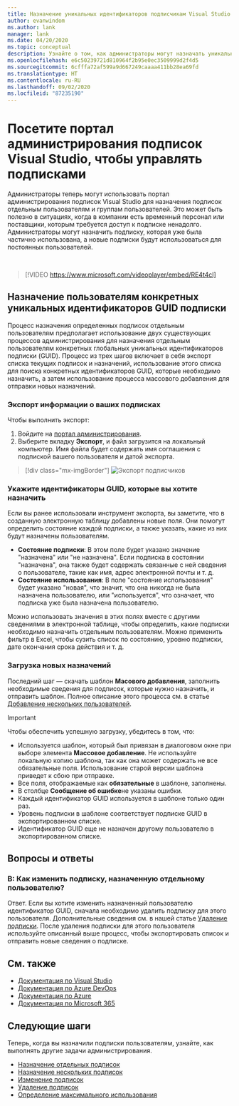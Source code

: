 ```yaml
---
title: Назначение уникальных идентификаторов подписчикам Visual Studio | Документация Майкрософт
author: evanwindom
ms.author: lank
manager: lank
ms.date: 04/20/2020
ms.topic: conceptual
description: Узнайте о том, как администраторы могут назначать уникальные идентификаторы (GUID) подписок подписчикам.
ms.openlocfilehash: e6c50239721d810964f2b95e0ec3509999d2f4d5
ms.sourcegitcommit: 6cfffa72af599a9d667249caaaa411bb28ea69fd
ms.translationtype: HT
ms.contentlocale: ru-RU
ms.lasthandoff: 09/02/2020
ms.locfileid: "87235190"
---
```

# <a name="assign-specific-subscriptions-in-the-visual-studio-subscriptions-administration-portal"></a>Посетите портал администрирования подписок Visual Studio, чтобы управлять подписками

Администраторы теперь могут использовать портал администрирования подписок Visual Studio для назначения подписок отдельным пользователям и группам пользователей.  Это может быть полезно в ситуациях, когда в компании есть временный персонал или поставщики, которым требуется доступ к подписке ненадолго.  Администраторы могут назначить подписку, которая уже была частично использована, а новые подписки будут использоваться для постоянных пользователей.  

<br>

> [!VIDEO https://www.microsoft.com/videoplayer/embed/RE4t4cl]


## <a name="assign-specific-subscription-guids-to-users"></a>Назначение пользователям конкретных уникальных идентификаторов GUID подписки

Процесс назначения определенных подписок отдельным пользователям предполагает использование двух существующих процессов администрирования для назначения отдельным пользователям конкретных глобальных уникальных идентификаторов подписки (GUID).  Процесс из трех шагов включает в себя экспорт списка текущих подписок и назначений, использование этого списка для поиска конкретных идентификаторов GUID, которые необходимо назначить, а затем использование процесса массового добавления для отправки новых назначений.

### <a name="export-your-subscriptions-information"></a>Экспорт информации о ваших подписках

Чтобы выполнить экспорт:
1. Войдите на [портал администрирования](https://manage.visualstudio.com).
2. Выберите вкладку **Экспорт**, и файл загрузится на локальный компьютер. Имя файла будет содержать имя соглашения с подпиской вашего пользователя и датой экспорта.
> [!div class="mx-imgBorder"]
> ![Экспорт подписчиков](_img/exporting-subscriptions/exporting-subscriptions.png "Щелкните «Экспорт» , чтобы сохранить список назначенных подписок с данными о подписчике.")

### <a name="identify-the-guids-you-want-to-assign"></a>Укажите идентификаторы GUID, которые вы хотите назначить

Если вы ранее использовали инструмент экспорта, вы заметите, что в созданную электронную таблицу добавлены новые поля.  Они помогут определить состояние каждой подписки, а также указать, какие из них будут назначены пользователям.  

- **Состояние подписки**: В этом поле будет указано значение "назначена" или "не назначена".  Если подписка в состоянии "назначена", она также будет содержать связанные с ней сведения о пользователе, такие как имя, адрес электронной почты и т. д. 
- **Состояние использования**: В поле "состояние использования" будет указано "новая", что значит, что она никогда не была назначена пользователю, или "используется", что означает, что подписка уже была назначена пользователю.  

Можно использовать значения в этих полях вместе с другими сведениями в электронной таблице, чтобы определить, какие подписки необходимо назначить отдельным пользователям. Можно применить фильтр в Excel, чтобы сузить список по состоянию, уровню подписки, дате окончания срока действия и т. д. 

### <a name="upload-your-new-assignments"></a>Загрузка новых назначений

Последний шаг — скачать шаблон **Масового добавления**, заполнить необходимые сведения для подписок, которые нужно назначить, и отправить шаблон.  Полное описание этого процесса см. в статье [Добавление нескольких пользователей](assign-license-bulk.md).  

> [!IMPORTANT]
> Чтобы обеспечить успешную загрузку, убедитесь в том, что:
> - Используется шаблон, который был привязан в диалоговом окне при выборе элемента **Массовое добавление**.  Не используйте локальную копию шаблона, так как она может содержать не все обязательные поля.  Использование старой версии шаблона приведет к сбою при отправке. 
> - Все поля, отображаемые как **обязательные** в шаблоне, заполнены.
> - В столбце **Сообщение об ошибке**не указаны ошибки.
> - Каждый идентификатор GUID используется в шаблоне только один раз. 
> - Уровень подписки в шаблоне соответствует подписке GUID в экспортированном списке. 
> - Идентификатор GUID еще не назначен другому пользователю в экспортированном списке. 

## <a name="frequently-asked-questions"></a>Вопросы и ответы
### <a name="qhow-do-i-change-which-subscription-is-currently-assigned-to-an-individual-user"></a>В: Как изменить подписку, назначенную отдельному пользователю?
Ответ. Если вы хотите изменить назначенный пользователю идентификатор GUID, сначала необходимо удалить подписку для этого пользователя.  Дополнительные сведения см. в нашей статье [Удаление подписки](delete-license.md).  После удаления подписки для этого пользователя используйте описанный выше процесс, чтобы экспортировать список и отправить новые сведения о подписке.  

## <a name="see-also"></a>См. также
- [Документация по Visual Studio](/visualstudio/)
- [Документация по Azure DevOps](/azure/devops/)
- [Документация по Azure](/azure/)
- [Документация по Microsoft 365](/microsoft-365/)

## <a name="next-steps"></a>Следующие шаги
Теперь, когда вы назначили подписки пользователям, узнайте, как выполнять другие задачи администрирования.
- [Назначение отдельных подписок](assign-license.md)
- [Назначение нескольких подписок](assign-license-bulk.md)
- [Изменение подписок](edit-license.md)
- [Удаление подписок](delete-license.md)
- [Определение максимального использования](maximum-usage.md)


